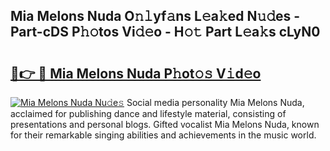 ## Mia Melons Nuda O𝚗𝚕yf𝚊ns L𝚎a𝚔ed N𝚞𝚍es - Part-cDS P𝚑𝚘tos Vi𝚍𝚎o - H𝚘𝚝 Part L𝚎a𝚔s cLyN0

# <h2><a href="http://kf54oyq.oniu.top/?m=Mia+Melons+Nuda">🔗👉 🔴 Mia Melons Nuda P𝚑ot𝚘𝚜 V𝚒d𝚎o</a></h2>

[![Mia Melons Nuda Nu𝚍e𝚜](https://i.imgur.com/0qMVB7G.gif)](http://kf54oyq.oniu.top/?m=Mia+Melons+Nuda)
Social media personality Mia Melons Nuda, acclaimed for publishing dance and lifestyle material, consisting of presentations and personal blogs. Gifted vocalist Mia Melons Nuda, known for their remarkable singing abilities and achievements in the music world.  

